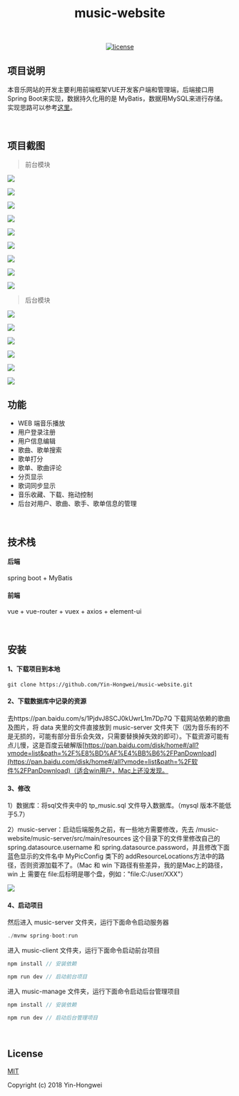 <h1 align="center">music-website</h1>
<br/>

<p align="center">
  <a href=""><img alt="license" src="https://img.shields.io/github/license/mashape/apistatus.svg?style=flat"></a>
</p>

## 项目说明

本音乐网站的开发主要利用前端框架VUE开发客户端和管理端，后端接口用Spring Boot来实现，数据持久化用的是 MyBatis，数据用MySQL来进行存储。实现思路可以参考[这里](https://yin-hongwei.github.io/2019/03/04/music/)。

<br/>

## 项目截图

> 前台模块

![](https://tva1.sinaimg.cn/large/006tNbRwly1g9hkbfdtbej31c00u0jyu.jpg)<br/>

![](https://tva1.sinaimg.cn/large/006y8mN6ly1g9e97bwxifj31c00u0npe.jpg)<br/>

![](https://tva1.sinaimg.cn/large/006y8mN6ly1g9e98u647cj31c00u0x6q.jpg)<br/>

![](https://tva1.sinaimg.cn/large/006tNbRwly1g9hl4b9jjdj31c00u0nmn.jpg)<br/>

![](https://tva1.sinaimg.cn/large/006y8mN6ly1g9e9a6ji44j31c00u01ky.jpg)<br/>

![](https://tva1.sinaimg.cn/large/006y8mN6ly1g9e9aqzofkj31c00u0aq5.jpg)<br/>

![](https://tva1.sinaimg.cn/large/006tNbRwly1gahhz8khb3j31c00u01kx.jpg)<br/>

![](https://tva1.sinaimg.cn/large/006y8mN6ly1g9e9cy5qpmj31c00u0qdr.jpg)<br/>

![](https://tva1.sinaimg.cn/large/006y8mN6ly1g9e9d8b2ukj31c00u0dof.jpg)<br/>

> 后台模块

![](https://tva1.sinaimg.cn/large/006tNbRwly1g9hhhu4n7tj31c00u04qq.jpg)<br/>

![](https://tva1.sinaimg.cn/large/006tNbRwly1g9hiab0gatj31c00u0456.jpg)<br/>

![](https://tva1.sinaimg.cn/large/006tNbRwly1ga9exajjrqj31c00u07j1.jpg)<br/>

![](https://tva1.sinaimg.cn/large/006tNbRwly1ga9exqfzt2j31c00u0186.jpg)<br/>

![](https://tva1.sinaimg.cn/large/006tNbRwly1ga9exytrurj31c00u0ttl.jpg)<br/>

![](https://tva1.sinaimg.cn/large/006tNbRwly1ga9ey8sc82j31c00u01ao.jpg)<br/>

## 功能

- WEB 端音乐播放
- 用户登录注册
- 用户信息编辑
- 歌曲、歌单搜索
- 歌单打分
- 歌单、歌曲评论
- 分页显示
- 歌词同步显示
- 音乐收藏、下载、拖动控制
- 后台对用户、歌曲、歌手、歌单信息的管理

<br/>

## 技术栈

#### 后端

spring boot + MyBatis

#### 前端

vue + vue-router + vuex + axios +  element-ui

<br/>

## 安装

#### 1、下载项目到本地

```
git clone https://github.com/Yin-Hongwei/music-website.git
```

#### 2、下载数据库中记录的资源

去https://pan.baidu.com/s/1PjdvJ8SCJ0kUwrL1m7Dp7Q 下载网站依赖的歌曲及图片，将 data 夹里的文件直接放到 music-server 文件夹下（因为音乐有的不是无损的，可能有部分音乐会失效，只需要替换掉失效的即可）。下载资源可能有点儿慢，这是百度云破解版[https://pan.baidu.com/disk/home#/all?vmode=list&path=%2F%E8%BD%AF%E4%BB%B6%2FPanDownload](https://pan.baidu.com/disk/home#/all?vmode=list&path=%2F软件%2FPanDownload)（适合win用户，Mac上还没发现。

#### 3、修改
1）数据库：将sql文件夹中的 tp_music.sql 文件导入数据库。（mysql 版本不能低于5.7）

2）music-server：启动后端服务之前，有一些地方需要修改，先去 /music-website/music-server/src/main/resources 这个目录下的文件里修改自己的 spring.datasource.username 和 spring.datasource.password，并且修改下面蓝色显示的文件名中 MyPicConfig 类下的 addResourceLocations方法中的路径，否则资源加载不了。（Mac 和 win 下路径有些差异，我的是Mac上的路径，win 上 需要在 file:后标明是哪个盘，例如："file:C:/user/XXX"）

![](https://tva1.sinaimg.cn/large/006tNbRwly1gbkqbc66q9j33fr0u07u0.jpg)

#### 4、启动项目

然后进入 music-server 文件夹，运行下面命令启动服务器

```js
./mvnw spring-boot:run
```

进入 music-client 文件夹，运行下面命令启动前台项目

```js
npm install // 安装依赖

npm run dev // 启动前台项目
```

进入 music-manage 文件夹，运行下面命令启动后台管理项目

```js
npm install // 安装依赖

npm run dev // 启动后台管理项目
```

<br/>

## License

[MIT](http://opensource.org/licenses/MIT)

Copyright (c) 2018 Yin-Hongwei 
